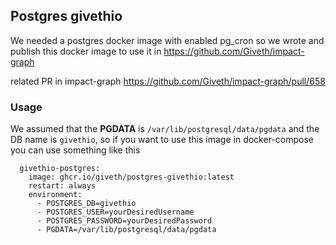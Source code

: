 ## Postgres givethio

We needed a postgres docker image with enabled pg_cron so we wrote and publish this docker image 
to use it in https://github.com/Giveth/impact-graph

related PR in impact-graph https://github.com/Giveth/impact-graph/pull/658

### Usage
We assumed that the **PGDATA** is `/var/lib/postgresql/data/pgdata` and the DB name is `givethio`, so if you want to use this image in 
docker-compose you can use something like this

```
  givethio-postgres:
    image: ghcr.io/giveth/postgres-givethio:latest
    restart: always
    environment:
      - POSTGRES_DB=givethio
      - POSTGRES_USER=yourDesiredUsername
      - POSTGRES_PASSWORD=yourDesiredPassword
      - PGDATA=/var/lib/postgresql/data/pgdata
```




